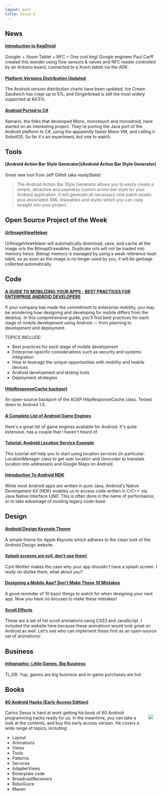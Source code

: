 ```yaml
---
layout: post
title: Issue 6
---
```

## News

#### [Introduction to KegDroid](http://www.youtube.com/watch?v=2pj8FHxzFvI)
Googler + Xoom Tablet + NFC = One cool keg! Google engineer Paul Carff created this wonder using flow sensors & valves and NFC reader controlled by an Arduino board, connected to a Xoom tablet via the ADK. 

#### [Platform Versions Distribution Updated](http://developer.android.com/resources/dashboard/platform-versions.html)
The Android version distribution charts have been updated. Ice Cream Sandwich has crept up to 5%, and Gingerbread is still the most widely supported at 64.5%.

#### [Android Ported to C#](http://blog.xamarin.com/2012/05/01/android-in-c-sharp/)
Xamarin, the folks that developed Mono, monotouch and monodroid, have started on an interesting project. They're porting the Java port of the Android platform to C#, using the apparently faster Mono VM, and calling it XobotOS. So far it's an experiment, but one to watch.

## Tools

#### [Android Action Bar Style Generator](Android Action Bar Style Generator)
Great new tool from Jeff Gilfelt (aka readyState) 
> The Android Action Bar Style Generator allows you to easily create a simple, attractive and seamless custom action bar style for your Android application. It will generate all necessary nine patch assets plus associated XML drawables and styles which you can copy straight into your project.

## Open Source Project of the Week
#### [UrlImageViewHelper](https://github.com/koush/UrlImageViewHelper)
UrlImageViewHelper will automatically download, save, and cache all the image urls the BitmapDrawables. Duplicate urls will not be loaded into memory twice. Bitmap memory is managed by using a weak reference hash table, so as soon as the image is no longer used by you, it will be garbage collected automatically.

## Code

#### [A GUIDE TO MOBILIZING YOUR APPS - BEST PRACTICES FOR ENTERPRISE ANDROID DEVELOPERS](http://developer.motorola.com/docs/whitepapers/a_guide_to_mobilizing_your_apps/)
If your company has made the commitment to enterprise mobility, you may be wondering how designing and developing for mobile differs from the desktop. In this comprehensive guide, you’ll find best practices for each stage of mobile development using Android — from planning to development and deployment.

TOPICS INCLUDE:

* Best practices for each stage of mobile development
* Enterprise-specific considerations such as security and systems integration
* How to leverage the unique opportunities with mobility and mobile devices
* Android development and testing tools
* Deployment strategies

#### [HttpResponseCache backport](https://github.com/candrews/HttpResponseCache)
An open-source backport of the AOSP HttpResponseCache class. Tested down to Android 1.5.

#### [A Complete List of Android Game Engines](http://mobilegameengines.com/android/game_engines)
Here's a great list of game engines available for Android. It's quite extensive, has a couple that I haven't heard of.

#### [Tutorial: Android Location Service Example](http://marakana.com/s/tutorial_android_location_service_example,311/index.html)
This tutorial will help you to start using location services (in particular: LocationManager class to get user location and Geocoder to translate location into addresses) and Google Maps on Android.

#### [Introduction To Android NDK](http://marakana.com/s/introduction_to_ndk,1153/index.html)
While most Android apps are written in pure Java, Android's Native Development Kit (NDK) enables us to access code written in C/C++ via Java Native Interface (JNI). This is often done in the name of performance, or to take advantage of existing legacy code-base.

## Design

#### [Android Design Keynote Theme](https://github.com/JakeWharton/AndroidDesignKeynoteTheme)
A simple theme for Apple Keynote which adheres to the clean look of the Android Design website.

#### [Splash screens are evil, don’t use them!](http://android.cyrilmottier.com/?p=632)
Cyril Mottier makes the case why your app shouldn't have a splash screen. I really do dislike them, what about you?

#### [Designing a Mobile App? Don't Make These 10 Mistakes](http://mashable.com/2012/04/11/mobile-app-design-tips/)
A good reminder of 10 basic things to watch for when designing your next app. Now you have no excuses to make these mistakes! 

#### [Scroll Effects](http://lab.hakim.se/scroll-effects/)
These are a set of list scroll animations using CSS3 and JavaScript. I included the website here because these animations would look great on Android as well. Let's see who can implement these first as an open-source set of animations!

## Business

#### [Infographic: Little Games, Big Business](http://www.businessdegree.net/little-games-big-business/)
TL;DR: Yup, games are big business and in-game purchases are hot.

## Books

#### [60 Android Hacks (Early Access Edition)](http://manning.com/sessa/)
<img style="float:right; margin:1em;" src="http://manning.com/sessa/sessa_cover150.jpg" />
Carlos Sessa is hard at work getting his book of 60 Android programming hacks ready for us. In the meantime, you can take a look at the contents, and buy the early access version. He covers a wide range of topics, including: 

* Layout
* Animations
* Views
* Tools
* Patterns
* Services
* AdapterViews
* Boilerplate code
* BroadcastReceivers
* RoboGuice
* Maven



